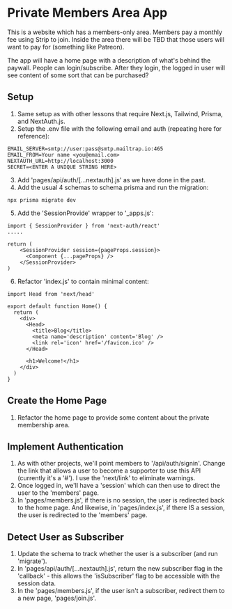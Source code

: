 # Private Members Area App

This is a website which has a members-only area. Members pay a monthly fee using Strip to join. Inside the area there will be TBD that those users will want to pay for (something like Patreon).

The app will have a home page with a description of what's behind the paywall. People can login/subscribe. After they login, the logged in user will see content of some sort that can be purchased?

## Setup

1. Same setup as with other lessons that require Next.js, Tailwind, Prisma, and NextAuth.js.
2. Setup the .env file with the following email and auth (repeating here for reference):

```
EMAIL_SERVER=smtp://user:pass@smtp.mailtrap.io:465
EMAIL_FROM=Your name <you@email.com>
NEXTAUTH_URL=http://localhost:3000
SECRET=<ENTER A UNIQUE STRING HERE>
```

3. Add 'pages/api/auth/[...nextauth].js' as we have done in the past.
4. Add the usual 4 schemas to schema.prisma and run the migration:

```
npx prisma migrate dev
```

5. Add the 'SessionProvide' wrapper to '\_apps.js':

```
import { SessionProvider } from 'next-auth/react'
.....

return (
	<SessionProvider session={pageProps.session}>
	  <Component {...pageProps} />
	</SessionProvider>
)
```

6. Refactor 'index.js' to contain minimal content:

```
import Head from 'next/head'

export default function Home() {
  return (
    <div>
      <Head>
        <title>Blog</title>
        <meta name='description' content='Blog' />
        <link rel='icon' href='/favicon.ico' />
      </Head>

      <h1>Welcome!</h1>
    </div>
  )
}
```

## Create the Home Page

1. Refactor the home page to provide some content about the private membership area.

## Implement Authentication

1. As with other projects, we'll point members to '/api/auth/signin'. Change the link that allows a user to become a supporter to use this API (currently it's a '#'). I use the 'next/link' to eliminate warnings.
2. Once logged in, we'll have a 'session' which can then use to direct the user to the 'members' page.
3. In 'pages/members.js', if there is no session, the user is redirected back to the home page. And likewise, in 'pages/index.js', if there IS a session, the user is redirected to the 'members' page.

## Detect User as Subscriber

1. Update the schema to track whether the user is a subscriber (and run 'migrate').
2. In 'pages/api/auth/[...nextauth].js', return the new subscriber flag in the 'callback' - this allows the 'isSubscriber' flag to be accessible with the session data.
3. In the 'pages/members.js', if the user isn't a subscriber, redirect them to a new page, 'pages/join.js'.
